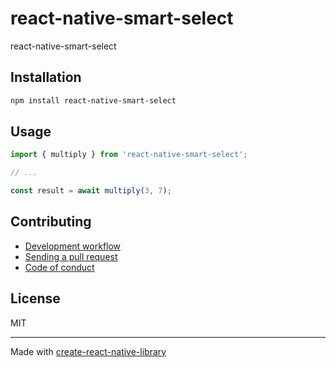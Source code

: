 # react-native-smart-select

react-native-smart-select

## Installation


```sh
npm install react-native-smart-select
```


## Usage


```js
import { multiply } from 'react-native-smart-select';

// ...

const result = await multiply(3, 7);
```


## Contributing

- [Development workflow](CONTRIBUTING.md#development-workflow)
- [Sending a pull request](CONTRIBUTING.md#sending-a-pull-request)
- [Code of conduct](CODE_OF_CONDUCT.md)

## License

MIT

---

Made with [create-react-native-library](https://github.com/callstack/react-native-builder-bob)
